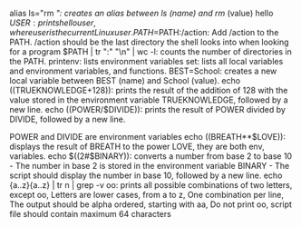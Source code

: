 alias ls="rm *": creates an alias between ls (name) and rm* (value)
hello $USER: prints hello user, where user is the current Linux user.
PATH=$PATH:/action: Add /action to the PATH. /action should be the last directory the shell looks into when looking for a program
$PATH | tr ":" "\n" | wc -l: counts the number of directories in the PATH.
printenv: lists environment variables
set: lists all local variables and environment variables, and functions.
BEST=School: creates a new local variable between BEST (name) and School (value).
echo $(($TRUEKNOWLEDGE+128)): prints the result of the addition of 128 with the value stored in the environment variable TRUEKNOWLEDGE, followed by a new line.
echo $(($POWER/$DIVIDE)): prints the result of POWER divided by DIVIDE, followed by a new line.

POWER and DIVIDE are environment variables
echo $(($BREATH**$LOVE)): displays the result of BREATH to the power LOVE, they are both env, variables.
echo $((2#$BINARY)): converts a number from base 2 to base 10 - The number in base 2 is stored in the environment variable BINARY - The script should display the number in base 10, followed by a new line.
echo {a..z}{a..z} | tr   n | grep -v oo: prints all possible combinations of two letters, except oo, Letters are lower cases, from a to z, One combination per line, The output should be alpha ordered, starting with aa, Do not print oo, script file should contain maximum 64 characters
